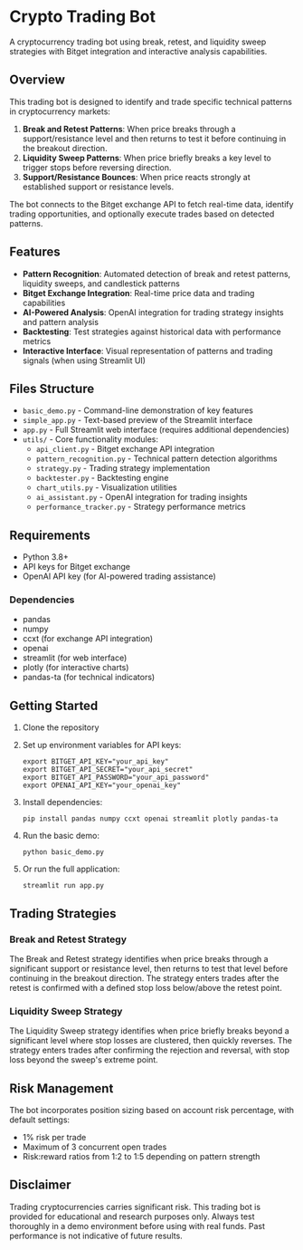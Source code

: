 # Crypto Trading Bot

A cryptocurrency trading bot using break, retest, and liquidity sweep strategies with Bitget integration and interactive analysis capabilities.

## Overview

This trading bot is designed to identify and trade specific technical patterns in cryptocurrency markets:

1. **Break and Retest Patterns**: When price breaks through a support/resistance level and then returns to test it before continuing in the breakout direction.
2. **Liquidity Sweep Patterns**: When price briefly breaks a key level to trigger stops before reversing direction.
3. **Support/Resistance Bounces**: When price reacts strongly at established support or resistance levels.

The bot connects to the Bitget exchange API to fetch real-time data, identify trading opportunities, and optionally execute trades based on detected patterns.

## Features

- **Pattern Recognition**: Automated detection of break and retest patterns, liquidity sweeps, and candlestick patterns
- **Bitget Exchange Integration**: Real-time price data and trading capabilities
- **AI-Powered Analysis**: OpenAI integration for trading strategy insights and pattern analysis
- **Backtesting**: Test strategies against historical data with performance metrics
- **Interactive Interface**: Visual representation of patterns and trading signals (when using Streamlit UI)

## Files Structure

- `basic_demo.py` - Command-line demonstration of key features
- `simple_app.py` - Text-based preview of the Streamlit interface
- `app.py` - Full Streamlit web interface (requires additional dependencies)
- `utils/` - Core functionality modules:
  - `api_client.py` - Bitget exchange API integration
  - `pattern_recognition.py` - Technical pattern detection algorithms
  - `strategy.py` - Trading strategy implementation
  - `backtester.py` - Backtesting engine
  - `chart_utils.py` - Visualization utilities
  - `ai_assistant.py` - OpenAI integration for trading insights
  - `performance_tracker.py` - Strategy performance metrics

## Requirements

- Python 3.8+
- API keys for Bitget exchange
- OpenAI API key (for AI-powered trading assistance)

### Dependencies

- pandas
- numpy
- ccxt (for exchange API integration)
- openai
- streamlit (for web interface)
- plotly (for interactive charts)
- pandas-ta (for technical indicators)

## Getting Started

1. Clone the repository
2. Set up environment variables for API keys:
   ```
   export BITGET_API_KEY="your_api_key"
   export BITGET_API_SECRET="your_api_secret"
   export BITGET_API_PASSWORD="your_api_password"
   export OPENAI_API_KEY="your_openai_key"
   ```

3. Install dependencies:
   ```
   pip install pandas numpy ccxt openai streamlit plotly pandas-ta
   ```

4. Run the basic demo:
   ```
   python basic_demo.py
   ```

5. Or run the full application:
   ```
   streamlit run app.py
   ```

## Trading Strategies

### Break and Retest Strategy

The Break and Retest strategy identifies when price breaks through a significant support or resistance level, then returns to test that level before continuing in the breakout direction. The strategy enters trades after the retest is confirmed with a defined stop loss below/above the retest point.

### Liquidity Sweep Strategy

The Liquidity Sweep strategy identifies when price briefly breaks beyond a significant level where stop losses are clustered, then quickly reverses. The strategy enters trades after confirming the rejection and reversal, with stop loss beyond the sweep's extreme point.

## Risk Management

The bot incorporates position sizing based on account risk percentage, with default settings:
- 1% risk per trade
- Maximum of 3 concurrent open trades
- Risk:reward ratios from 1:2 to 1:5 depending on pattern strength

## Disclaimer

Trading cryptocurrencies carries significant risk. This trading bot is provided for educational and research purposes only. Always test thoroughly in a demo environment before using with real funds. Past performance is not indicative of future results.